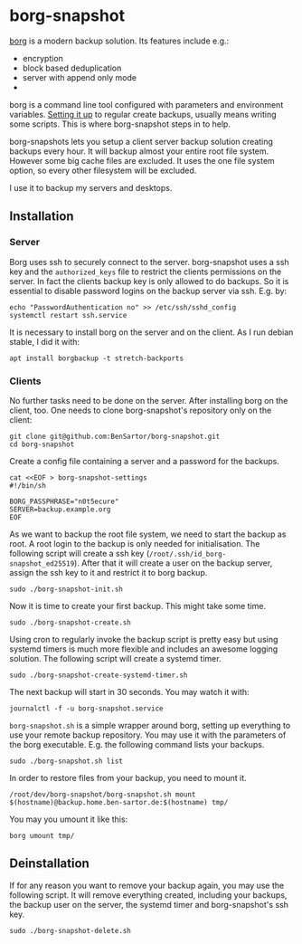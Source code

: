 # borg-snapshot
[borg](https://www.borgbackup.org/) is a modern backup solution. Its features include e.g.:
 * encryption
 * block based deduplication
 * server with append only mode
 *

borg is a command line tool configured with parameters and environment variables. [Setting it up](https://borgbackup.readthedocs.io/en/stable/) to regular create backups, usually means writing some scripts. This is where borg-snapshot steps in to help.

borg-snapshots lets you setup a client server backup solution creating backups every hour. It will backup almost your entire root file system. However some big cache files are excluded. It uses the one file system option, so every other filesystem will be excluded.

I use it to backup my servers and desktops.


## Installation
### Server
Borg uses ssh to securely connect to the server. borg-snapshot uses a ssh key and the ```authorized_keys``` file to restrict the clients permissions on the server. In fact the clients backup key is only allowed to do backups. So it is essential to disable password logins on the backup server via ssh. E.g. by:
```
echo "PasswordAuthentication no" >> /etc/ssh/sshd_config
systemctl restart ssh.service
```
It is necessary to install borg on the server and on the client. As I run debian stable, I did it with:
```
apt install borgbackup -t stretch-backports
```

### Clients
No further tasks need to be done on the server.
After installing borg on the client, too. One needs to clone borg-snapshot's repository only on the client:

```
git clone git@github.com:BenSartor/borg-snapshot.git
cd borg-snapshot
```

Create a config file containing a server and a password for the backups.
```
cat <<EOF > borg-snapshot-settings
#!/bin/sh

BORG_PASSPHRASE="n0t5ecure"
SERVER=backup.example.org
EOF
```

As we want to backup the root file system, we need to start the backup as root.
A root login to the backup is only needed for initialisation. The following script will create a ssh key (```/root/.ssh/id_borg-snapshot_ed25519```).
After that it will create a user on the backup server, assign the ssh key to it and restrict it to borg backup.
```
sudo ./borg-snapshot-init.sh
```

Now it is time to create your first backup. This might take some time.
```
sudo ./borg-snapshot-create.sh
```

Using cron to regularly invoke the backup script is pretty easy but using systemd timers is much more flexible and includes an awesome logging solution. The following script will create a systemd timer.
```
sudo ./borg-snapshot-create-systemd-timer.sh
```
The next backup will start in 30 seconds. You may watch it with:
```
journalctl -f -u borg-snapshot.service
```

```borg-snapshot.sh``` is a simple wrapper around borg, setting up everything to use your remote backup repository. You may use it with the parameters of the borg executable. E.g. the following command lists your backups.
```
sudo ./borg-snapshot.sh list
```

In order to restore files from your backup, you need to mount it.
```
/root/dev/borg-snapshot/borg-snapshot.sh mount $(hostname)@backup.home.ben-sartor.de:$(hostname) tmp/
```
You may you umount it like this:
```
borg umount tmp/
```

## Deinstallation
If for any reason you want to remove your backup again, you may use the following script. It will remove everything created, including your backups, the backup user on the server, the systemd timer and borg-snapshot's ssh key.
```
sudo ./borg-snapshot-delete.sh
```
